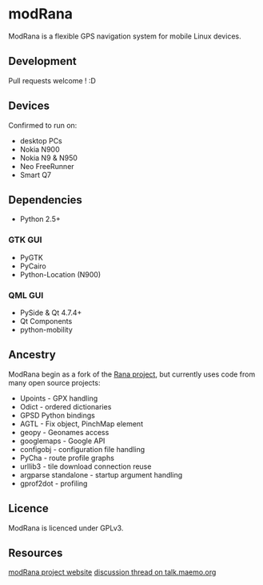 # modRana #

ModRana is a flexible GPS navigation system for mobile Linux devices.

## Development ##

Pull requests welcome ! :D

## Devices ##
Confirmed to run on:
* desktop PCs
* Nokia N900
* Nokia N9 & N950
* Neo FreeRunner
* Smart Q7

## Dependencies ##

* Python 2.5+

### GTK GUI ###
* PyGTK
* PyCairo
* Python-Location (N900)

### QML GUI ###
* PySide & Qt 4.7.4+
* Qt Components
* python-mobility

## Ancestry ##

ModRana begin as a fork of the [Rana project](http://wiki.openstreetmap.org/wiki/Rana),
but currently uses code from many open source projects:

* Upoints - GPX handling
* Odict - ordered dictionaries
* GPSD Python bindings
* AGTL - Fix object, PinchMap element
* geopy - Geonames access
* googlemaps - Google API
* configobj - configuration file handling
* PyCha - route profile graphs
* urllib3 - tile download connection reuse
* argparse standalone - startup argument handling
* gprof2dot - profiling

## Licence ##

ModRana is licenced under GPLv3.

## Resources ##

[modRana project website](http://www.modrana.org)
[discussion thread on talk.maemo.org](http://talk.maemo.org/showthread.php?t=58861)
